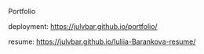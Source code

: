 Portfolio

deployment: https://julvbar.github.io/portfolio/

resume: https://julvbar.github.io/Iuliia-Barankova-resume/

